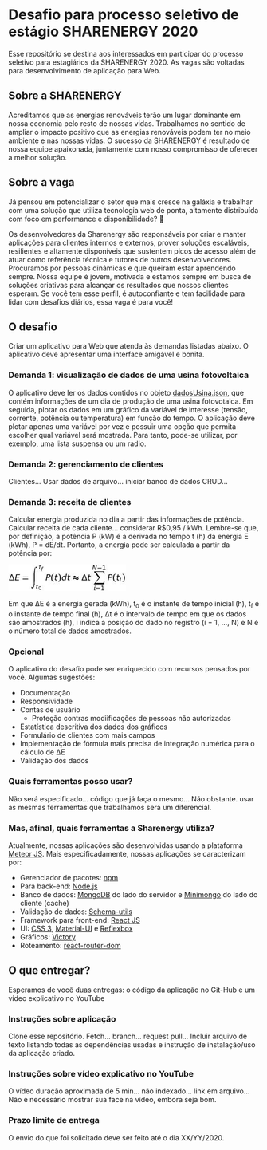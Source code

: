 # Desafio para processo seletivo de estágio SHARENERGY 2020
   Esse repositório se destina aos interessados em participar do processo seletivo para estagiários da SHARENERGY 2020. As vagas são voltadas para desenvolvimento de aplicação para Web.

## Sobre a SHARENERGY
Acreditamos que as energias renováveis terão um lugar dominante em nossa economia pelo resto de nossas vidas. Trabalhamos no sentido de ampliar o impacto positivo que as energias renováveis podem ter no meio ambiente e nas nossas vidas. O sucesso da SHARENERGY é resultado de nossa equipe apaixonada, juntamente com nosso compromisso de oferecer a melhor solução.

## Sobre a vaga
Já pensou em potencializar o setor que mais cresce na galáxia e trabalhar com uma solução que utiliza tecnologia web de ponta, altamente distribuída com foco em performance e disponibilidade? 👀

Os desenvolvedores da Sharenergy são responsáveis por criar e manter aplicações para clientes internos e externos, prover soluções escaláveis, resilientes e altamente disponíveis que sustentem picos de acesso além de atuar como referência técnica e tutores de outros desenvolvedores. Procuramos por pessoas dinâmicas e que queiram estar aprendendo sempre. Nossa equipe é jovem, motivada e estamos sempre em busca de soluções criativas para alcançar os resultados que nossos clientes esperam. Se você tem esse perfil, é autoconfiante e tem facilidade para lidar com desafios diários, essa vaga é para você!

## O desafio
   Criar um aplicativo para Web que atenda às demandas listadas abaixo. O aplicativo deve apresentar uma interface amigável e bonita.
### Demanda 1: visualização de dados de uma usina fotovoltaica
   O aplicativo deve ler os dados contidos no objeto [dadosUsina.json](dadosUsina.json), que contém informações de um dia de produção de uma usina fotovotaica. Em seguida, plotar os dados em um gráfico da variável de interesse (tensão, corrente, potência ou temperatura) em função do tempo. O aplicação deve plotar apenas uma variável por vez e possuir uma opção que permita escolher qual variável será mostrada. Para tanto, pode-se utilizar, por exemplo, uma lista suspensa ou um radio.
### Demanda 2: gerenciamento de clientes
   Clientes...
   Usar dados de arquivo... iniciar banco de dados
   CRUD...
### Demanda 3: receita de clientes
   Calcular energia produzida no dia a partir das informações de potência.
   Calcular receita de cada cliente... considerar R$0,95 / kWh.
   Lembre-se que, por definição, a potência P (kW) é a derivada no tempo t (h) da energia E (kWh), P = dE/dt. Portanto, a energia pode ser calculada a partir da potência por: 
      
   ![Equação para ΔE](equation.jpg)
   <!--
      Imagem gerada pelo site: http://www.sciweavers.org/free-online-latex-equation-editor
      Foi usado o comando LaTeX: " \Delta E = \int_{t_0}^{t_f}P(t)dt  \approx \Delta t  \sum_{i = 1}^{N-1} P(t_i) "
      Font: Arev (padrão), Font size: 12 (padrão)
   -->
   Em que ΔE é a energia gerada (kWh), t<sub>0</sub> é o instante de tempo inicial (h), t<sub>f</sub> é o instante de tempo final (h), Δt é o intervalo de tempo em que os dados são amostrados (h), i indica a posição do dado no registro (i = 1, ..., N) e N é o número total de dados amostrados.  
### Opcional
   O aplicativo do desafio pode ser enriquecido com recursos pensados por você. Algumas sugestões:
* Documentação
* Responsividade
* Contas de usuário
   * Proteção contras modiificações de pessoas não autorizadas
* Estatística descritiva dos dados dos gráficos
* Formulário de clientes com mais campos
* Implementação de fórmula mais precisa de integração numérica para o cálculo de ΔE
* Validação dos dados 
### Quais ferramentas posso usar?
   Não será especificado... código que já faça o mesmo...
   Não obstante. usar as mesmas ferramentas que trabalhamos será um diferencial. 
### Mas, afinal, quais ferramentas a Sharenergy utiliza?
   Atualmente, nossas aplicações são desenvolvidas usando a plataforma [Meteor JS](https://www.meteor.com/). Mais especificadamente, nossas aplicações se caracterizam por:
* Gerenciador de pacotes: [npm](https://www.npmjs.com/get-npm)
* Para back-end: [Node.js](https://nodejs.org/en/)
* Banco de dados: [MongoDB](https://www.mongodb.com/) do lado do servidor e [Minimongo](https://guide.meteor.com/collections.html) do lado do cliente (cache)
* Validação de dados: [Schema-utils](https://www.npmjs.com/package/schema-utils) 
* Framework para front-end: [React JS](https://pt-br.reactjs.org/)
* UI: [CSS 3](https://www.w3.org/Style/CSS/), [Material-UI](https://material-ui.com/pt/) e [Reflexbox](https://rebassjs.org/reflexbox/)
* Gráficos: [Victory](https://formidable.com/open-source/victory/)
* Roteamento: [react-router-dom](https://www.npmjs.com/package/react-router-dom)
## O que entregar?
   Esperamos de você duas entregas: o código da aplicação no Git-Hub e um vídeo explicativo no YouTube 
### Instruções sobre aplicação
   Clone esse repositório. Fetch... branch... request pull...
   Incluir arquivo de texto listando todas as dependências usadas e instrução de instalação/uso da aplicação criado.
### Instruções sobre vídeo explicativo no YouTube
   O vídeo duração aproximada de 5 min... não indexado...  link em arquivo...
   Não é necessário mostrar sua face na vídeo, embora seja bom.
### Prazo limite de entrega
   O envio do que foi solicitado deve ser feito até o dia XX/YY/2020.
